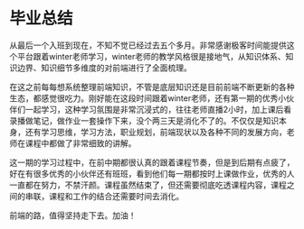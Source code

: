 # 毕业总结
从最后一个入班到现在，不知不觉已经过去五个多月。非常感谢极客时间能提供这个平台跟着winter老师学习，winter老师的教学风格很是接地气，从知识体系、知识边界、知识细节多维度的对前端进行了全面梳理。

在这之前每每想系统整理前端知识，不管是底层知识还是目前前端不断更新的各种生态，都感觉很吃力。刚好能在这段时间跟着winter老师，还有第一期的优秀小伙伴们一起学习，这种学习氛围是非常沉浸式的，往往老师直播2小时，加上课后看录播做笔记，做作业一套操作下来，没个两三天是消化不了的。不仅仅是知识本身，还有学习思维，学习方法，职业规划，前端现状以及各种不同的发展方向，老师在课程中都做了非常细致的讲解。

这一期的学习过程中，在前中期都很认真的跟着课程节奏，但是到后期有点疲了，好在有很多优秀的小伙伴还有班班，看到他们每一期都按时上课做作业，优秀的人一直都在努力，不禁汗颜。课程虽然结束了，但还需要彻底吃透课程内容，课程之间的串联，课程和工作的结合还需要时间去消化。

前端的路，值得坚持走下去。加油！

